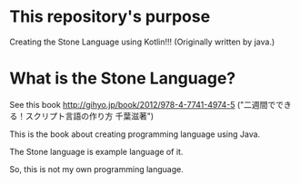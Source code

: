 # This repository's purpose
Creating the Stone Language using Kotlin!!!
(Originally written by java.)

# What is the Stone Language?
See this book http://gihyo.jp/book/2012/978-4-7741-4974-5
("二週間でできる！スクリプト言語の作り方 千葉滋著")

This is the book about creating programming language using Java.

The Stone language is example language of it.

So, this is not my own programming language.
